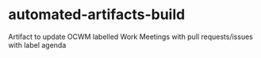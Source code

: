 # automated-artifacts-build
Artifact to update OCWM labelled Work Meetings with pull requests/issues with label agenda

